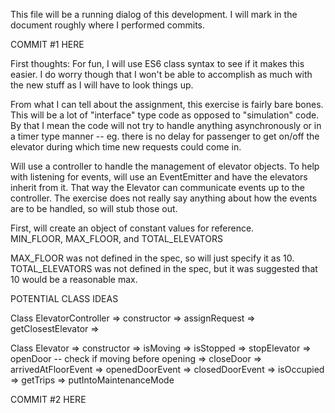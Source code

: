 This file will be a running dialog of this development.   I will mark in the document roughly where I performed commits.

COMMIT #1 HERE

First thoughts:
For fun, I will use ES6 class syntax to see if it makes this easier.  I do worry though that I won't be able to accomplish as much with the new stuff as I will have to look things up.   

From what I can tell about the assignment, this exercise is fairly bare bones. This will be a lot of "interface" type code as opposed to "simulation" code.  By that I mean the code will not try to handle anything asynchronously or in a timer type manner -- eg. there is no delay for passenger to get on/off the elevator during which time new requests could come in.

Will use a controller to handle the management of elevator objects.  To help with listening for events, will use an EventEmitter and have the elevators inherit from it.  That way the Elevator can communicate events up to the controller.  The exercise does not really say anything about how the events are to be handled, so will stub those out.

First, will create an object of constant values for reference.  
MIN_FLOOR, MAX_FLOOR, and TOTAL_ELEVATORS

MAX_FLOOR was not defined in the spec, so will just specify it as 10.  
TOTAL_ELEVATORS was not defined in the spec, but it was suggested that 10 would be a reasonable max.


POTENTIAL CLASS IDEAS

Class ElevatorController
=> constructor
=> assignRequest
=> getClosestElevator
=>

Class Elevator
=> constructor
=> isMoving
=> isStopped
=> stopElevator
=> openDoor -- check if moving before opening
=> closeDoor
=> arrivedAtFloorEvent
=> openedDoorEvent 
=> closedDoorEvent
=> isOccupied
=> getTrips
=> putIntoMaintenanceMode

COMMIT #2 HERE


